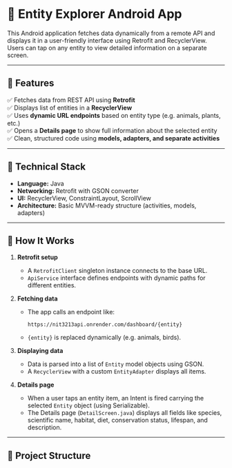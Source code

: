# 🐾 Entity Explorer Android App

This Android application fetches data dynamically from a remote API and displays it in a user-friendly interface using Retrofit and RecyclerView. Users can tap on any entity to view detailed information on a separate screen.

---

## 📱 **Features**

✅ Fetches data from REST API using **Retrofit**  
✅ Displays list of entities in a **RecyclerView**  
✅ Uses **dynamic URL endpoints** based on entity type (e.g. animals, plants, etc.)  
✅ Opens a **Details page** to show full information about the selected entity  
✅ Clean, structured code using **models, adapters, and separate activities**

---

## 🔧 **Technical Stack**

- **Language:** Java
- **Networking:** Retrofit with GSON converter
- **UI:** RecyclerView, ConstraintLayout, ScrollView
- **Architecture:** Basic MVVM-ready structure (activities, models, adapters)

---

## 🚀 **How It Works**

1. **Retrofit setup**
    - A `RetrofitClient` singleton instance connects to the base URL.
    - `ApiService` interface defines endpoints with dynamic paths for different entities.

2. **Fetching data**
    - The app calls an endpoint like:
      ```
      https://nit3213api.onrender.com/dashboard/{entity}
      ```
    - `{entity}` is replaced dynamically (e.g. animals, birds).

3. **Displaying data**
    - Data is parsed into a list of `Entity` model objects using GSON.
    - A `RecyclerView` with a custom `EntityAdapter` displays all items.

4. **Details page**
    - When a user taps an entity item, an Intent is fired carrying the selected `Entity` object (using Serializable).
    - The Details page (`DetailScreen.java`) displays all fields like species, scientific name, habitat, diet, conservation status, lifespan, and description.

---

## 📂 **Project Structure**

